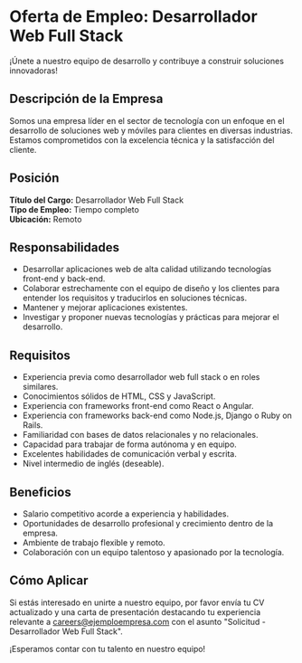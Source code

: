 # Oferta de Empleo: Desarrollador Web Full Stack

¡Únete a nuestro equipo de desarrollo y contribuye a construir soluciones innovadoras!

## Descripción de la Empresa

Somos una empresa líder en el sector de tecnología con un enfoque en el desarrollo de soluciones web y móviles para clientes en diversas industrias. Estamos comprometidos con la excelencia técnica y la satisfacción del cliente.

## Posición

**Título del Cargo:** Desarrollador Web Full Stack  
**Tipo de Empleo:** Tiempo completo  
**Ubicación:** Remoto  

## Responsabilidades

- Desarrollar aplicaciones web de alta calidad utilizando tecnologías front-end y back-end.
- Colaborar estrechamente con el equipo de diseño y los clientes para entender los requisitos y traducirlos en soluciones técnicas.
- Mantener y mejorar aplicaciones existentes.
- Investigar y proponer nuevas tecnologías y prácticas para mejorar el desarrollo.

## Requisitos

- Experiencia previa como desarrollador web full stack o en roles similares.
- Conocimientos sólidos de HTML, CSS y JavaScript.
- Experiencia con frameworks front-end como React o Angular.
- Experiencia con frameworks back-end como Node.js, Django o Ruby on Rails.
- Familiaridad con bases de datos relacionales y no relacionales.
- Capacidad para trabajar de forma autónoma y en equipo.
- Excelentes habilidades de comunicación verbal y escrita.
- Nivel intermedio de inglés (deseable).

## Beneficios

- Salario competitivo acorde a experiencia y habilidades.
- Oportunidades de desarrollo profesional y crecimiento dentro de la empresa.
- Ambiente de trabajo flexible y remoto.
- Colaboración con un equipo talentoso y apasionado por la tecnología.

## Cómo Aplicar

Si estás interesado en unirte a nuestro equipo, por favor envía tu CV actualizado y una carta de presentación destacando tu experiencia relevante a careers@ejemploempresa.com con el asunto "Solicitud - Desarrollador Web Full Stack".

¡Esperamos contar con tu talento en nuestro equipo!

